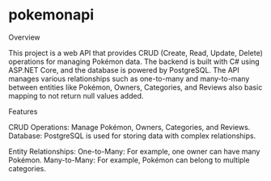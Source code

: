 # pokemonapi
Overview

This project is a web API that provides CRUD (Create, Read, Update, Delete) operations for managing Pokémon data. The backend is built with C# using ASP.NET Core, and the database is powered by PostgreSQL. The API manages various relationships such as one-to-many and many-to-many between entities like Pokémon, Owners, Categories, and Reviews also basic mapping to not return null values added.

Features

CRUD Operations: Manage Pokémon, Owners, Categories, and Reviews. Database: PostgreSQL is used for storing data with complex relationships.

Entity Relationships: One-to-Many: For example, one owner can have many Pokémon. Many-to-Many: For example, Pokémon can belong to multiple categories.
